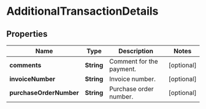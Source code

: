 
# AdditionalTransactionDetails

## Properties
Name | Type | Description | Notes
------------ | ------------- | ------------- | -------------
**comments** | **String** | Comment for the payment. |  [optional]
**invoiceNumber** | **String** | Invoice number. |  [optional]
**purchaseOrderNumber** | **String** | Purchase order number. |  [optional]



